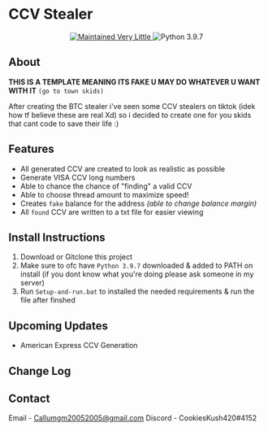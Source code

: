 # CCV Stealer
<p align="center">
  <a href="https://github.com/Callumgm/CCV-Stealer/graphs/commit-activity">
    <img src="https://img.shields.io/badge/maintained-very little-critical?style=flat-square" alt="Maintained Very Little" />
  </a>
  <img src="https://img.shields.io/badge/python-3.9.7-blue?style=flat-square" alt="Python 3.9.7" />
</p>

## About 
**THIS IS A TEMPLATE MEANING ITS FAKE U MAY DO WHATEVER U WANT WITH IT** `(go to town skids)`

After creating the BTC stealer i've seen some CCV stealers on tiktok (idek how tf believe these are real Xd) so i decided to create one for you skids that cant code to save their life :)

## Features

- All generated CCV are created to look as realistic as possible
- Generate VISA CCV long numbers
- Able to chance the chance of "finding" a valid CCV
- Able to choose thread amount to maximize speed!
- Creates `fake` balance for the address *(able to change balance margin)*
- All `found` CCV are written to a txt file for easier viewing


## Install Instructions

1. Download or Gitclone this project
2. Make sure to ofc have `Python 3.9.7` downloaded & added to PATH on install (if you dont know what you're doing please ask someone in my server)
3. Run `Setup-and-run.bat` to installed the needed requirements & run the file after finshed

## Upcoming Updates
- American Express CCV Generation

## Change Log

## Contact
Email - Callumgm20052005@gmail.com
Discord - CookiesKush420#4152



